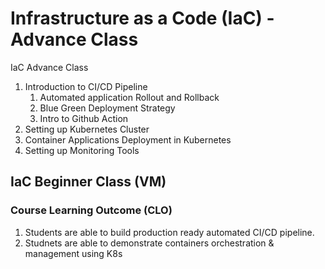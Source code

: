 # Infrastructure as a Code (IaC) - Advance Class 

IaC Advance Class 
1. Introduction to CI/CD Pipeline
    1. Automated application Rollout and Rollback
    2. Blue Green Deployment Strategy
    3. Intro to Github Action
2. Setting up Kubernetes Cluster
3. Container Applications Deployment in Kubernetes
4. Setting up Monitoring Tools

## IaC Beginner Class (VM)

### Course Learning Outcome (CLO)
1. Students are able to build production ready automated CI/CD pipeline.
2. Studnets are able to demonstrate containers orchestration & management using K8s